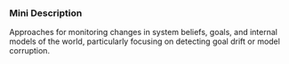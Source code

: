### Mini Description

Approaches for monitoring changes in system beliefs, goals, and internal models of the world, particularly focusing on detecting goal drift or model corruption.

